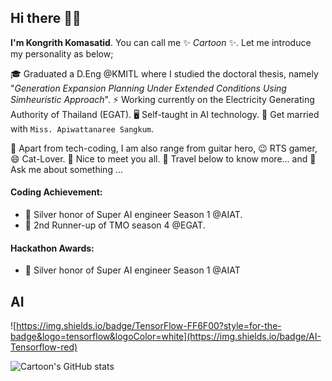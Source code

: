 ## Hi there 👋👋

**I'm Kongrith Komasatid**. You can call me ✨ _Cartoon_ ✨. Let me introduce my personality as below;


🎓 Graduated a D.Eng @KMITL where I studied the doctoral thesis, namely "_Generation Expansion Planning Under
Extended Conditions Using Simheuristic Approach_". ⚡ Working currently on the Electricity Generating Authority of Thailand (EGAT).
🖥️ Self-taught in AI technology.
👯 Get married with `Miss. Apiwattanaree Sangkum`.

🎯 Apart from tech-coding, I am also range from guitar hero, 😉 RTS gamer, 😄 Cat-Lover. 
👋 Nice to meet you all. 🔭 Travel below to know more... and 💬 Ask me about something ...


#### Coding Achievement:
- 🥈 Silver honor of Super AI engineer Season 1 @AIAT.
- 🥈 2nd Runner-up of TMO season 4 @EGAT.

#### Hackathon Awards:
- 🥈 Silver honor of Super AI engineer Season 1 @AIAT



## AI
![https://img.shields.io/badge/TensorFlow-FF6F00?style=for-the-badge&logo=tensorflow&logoColor=white](https://img.shields.io/badge/AI-Tensorflow-red)




![Cartoon's GitHub stats](https://github-readme-stats.vercel.app/api?username=kongrith)
